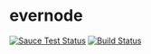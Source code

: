 evernode
========
[![Sauce Test Status](https://saucelabs.com/browser-matrix/dsroden-evernode.svg)](https://saucelabs.com/u/danielsroden)
[![Build Status](https://travis-ci.org/DSRoden/evernode.svg?branch=master)](https://travis-ci.org/DSRoden/evernode)

